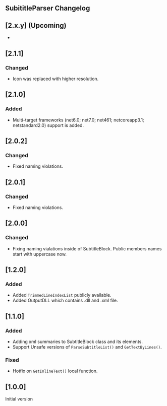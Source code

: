 ## SubititleParser Changelog

<!--
## [Unreleased]

### Added

### Changed

### Removed
-->

## [2.x.y] (Upcoming)
*

## [2.1.1]

### Changed
* Icon was replaced with higher resolution.

## [2.1.0]

### Added
*  Multi-target frameworks (net6.0; net7.0; net461; netcoreapp3.1; netstandard2.0) support is added.

## [2.0.2]

### Changed
* Fixed naming violations.

## [2.0.1]

### Changed
* Fixed naming violations.

## [2.0.0]

### Changed
* Fixing naming vialations inside of SubtitleBlock. Public members names start with uppercase now.

## [1.2.0]

### Added
* Added `TrimmedLineIndexList` publicly available.
* Added OutputDLL which contains .dll and .xml file.

## [1.1.0]

### Added
 * Adding xml summaries to SubtitleBlock class and its elements. 
 * Support Unsafe versions of `ParseSubtitleList()` and `GetTextByLines()`.

### Fixed
 * Hotfix on `GetInlineText()` local function.

## [1.0.0]
Initial version